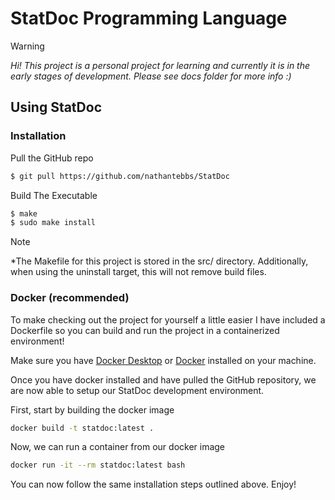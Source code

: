 # StatDoc Programming Language

> [!WARNING]
> *Hi! This project is a personal project for learning and currently it is in the early stages of development. Please see docs folder for more info :)*

## Using StatDoc

### Installation

Pull the GitHub repo

```bash
$ git pull https://github.com/nathantebbs/StatDoc
```

Build The Executable

```bash
$ make 
$ sudo make install
```
> [!NOTE]
> *The Makefile for this project is stored in the src/ directory. Additionally, when using the uninstall target, this will
> not remove build files.

### Docker (recommended)

To make checking out the project for yourself a little easier I have included a Dockerfile so you can build and run the project in a containerized environment!

Make sure you have [Docker Desktop](https://www.docker.com/products/docker-desktop/) or [Docker](https://docs.docker.com/engine/install/) installed on your machine.

Once you have docker installed and have pulled the GitHub repository, we are now able to setup our StatDoc development environment.

First, start by building the docker image
```bash
docker build -t statdoc:latest .
```

Now, we can run a container from our docker image
```bash
docker run -it --rm statdoc:latest bash
```

You can now follow the same installation steps outlined above. Enjoy!

